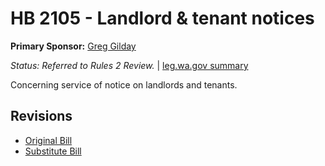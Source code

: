 # HB 2105 - Landlord & tenant notices
**Primary Sponsor:** [Greg Gilday](/person/leg/greg.gilday.md)

*Status: Referred to Rules 2 Review.* | [leg.wa.gov summary](https://app.leg.wa.gov/billsummary?BillNumber=2105&Year=2021)

Concerning service of notice on landlords and tenants.

## Revisions
* [Original Bill](1/)
* [Substitute Bill](S/)